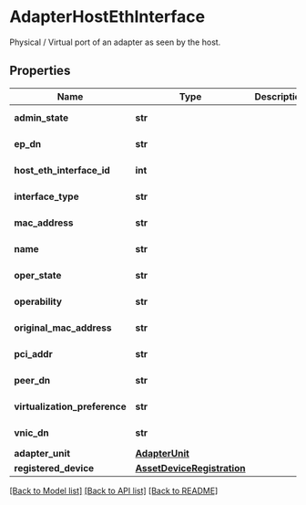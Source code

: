 # AdapterHostEthInterface

Physical / Virtual port of an adapter as seen by the host. 
## Properties
Name | Type | Description | Notes
------------ | ------------- | ------------- | -------------
**admin_state** | **str** |  | [optional] [readonly] 
**ep_dn** | **str** |  | [optional] [readonly] 
**host_eth_interface_id** | **int** |  | [optional] [readonly] 
**interface_type** | **str** |  | [optional] [readonly] 
**mac_address** | **str** |  | [optional] [readonly] 
**name** | **str** |  | [optional] [readonly] 
**oper_state** | **str** |  | [optional] [readonly] 
**operability** | **str** |  | [optional] [readonly] 
**original_mac_address** | **str** |  | [optional] [readonly] 
**pci_addr** | **str** |  | [optional] [readonly] 
**peer_dn** | **str** |  | [optional] [readonly] 
**virtualization_preference** | **str** |  | [optional] [readonly] 
**vnic_dn** | **str** |  | [optional] [readonly] 
**adapter_unit** | [**AdapterUnit**](.md) |  | [optional] 
**registered_device** | [**AssetDeviceRegistration**](.md) |  | [optional] 

[[Back to Model list]](../README.md#documentation-for-models) [[Back to API list]](../README.md#documentation-for-api-endpoints) [[Back to README]](../README.md)


